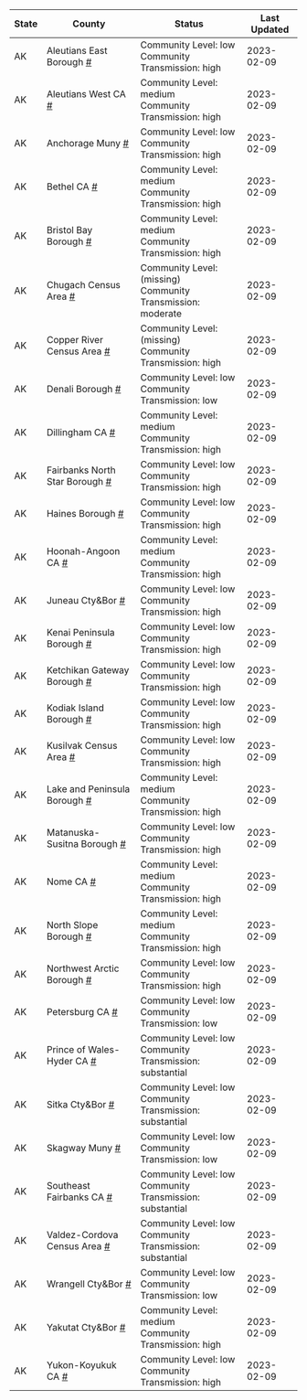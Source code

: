 State | County | Status | Last Updated
--- | --- | --- | --- 
AK | Aleutians East Borough <a href="#aleutians_east_borough">#</a> | <a name="aleutians_east_borough"></a>Community Level: low<br/>Community Transmission: high | 2023-02-09
AK | Aleutians West CA <a href="#aleutians_west_ca">#</a> | <a name="aleutians_west_ca"></a>Community Level: medium<br/>Community Transmission: high | 2023-02-09
AK | Anchorage Muny <a href="#anchorage_muny">#</a> | <a name="anchorage_muny"></a>Community Level: low<br/>Community Transmission: high | 2023-02-09
AK | Bethel CA <a href="#bethel_ca">#</a> | <a name="bethel_ca"></a>Community Level: medium<br/>Community Transmission: high | 2023-02-09
AK | Bristol Bay Borough <a href="#bristol_bay_borough">#</a> | <a name="bristol_bay_borough"></a>Community Level: medium<br/>Community Transmission: high | 2023-02-09
AK | Chugach Census Area <a href="#chugach_census_area">#</a> | <a name="chugach_census_area"></a>Community Level: (missing)<br/>Community Transmission: moderate | 2023-02-09
AK | Copper River Census Area <a href="#copper_river_census_area">#</a> | <a name="copper_river_census_area"></a>Community Level: (missing)<br/>Community Transmission: high | 2023-02-09
AK | Denali Borough <a href="#denali_borough">#</a> | <a name="denali_borough"></a>Community Level: low<br/>Community Transmission: low | 2023-02-09
AK | Dillingham CA <a href="#dillingham_ca">#</a> | <a name="dillingham_ca"></a>Community Level: medium<br/>Community Transmission: high | 2023-02-09
AK | Fairbanks North Star Borough <a href="#fairbanks_north_star_borough">#</a> | <a name="fairbanks_north_star_borough"></a>Community Level: low<br/>Community Transmission: high | 2023-02-09
AK | Haines Borough <a href="#haines_borough">#</a> | <a name="haines_borough"></a>Community Level: low<br/>Community Transmission: high | 2023-02-09
AK | Hoonah-Angoon CA <a href="#hoonah-angoon_ca">#</a> | <a name="hoonah-angoon_ca"></a>Community Level: medium<br/>Community Transmission: high | 2023-02-09
AK | Juneau Cty&Bor <a href="#juneau_cty&bor">#</a> | <a name="juneau_cty&bor"></a>Community Level: low<br/>Community Transmission: high | 2023-02-09
AK | Kenai Peninsula Borough <a href="#kenai_peninsula_borough">#</a> | <a name="kenai_peninsula_borough"></a>Community Level: low<br/>Community Transmission: high | 2023-02-09
AK | Ketchikan Gateway Borough <a href="#ketchikan_gateway_borough">#</a> | <a name="ketchikan_gateway_borough"></a>Community Level: low<br/>Community Transmission: high | 2023-02-09
AK | Kodiak Island Borough <a href="#kodiak_island_borough">#</a> | <a name="kodiak_island_borough"></a>Community Level: low<br/>Community Transmission: high | 2023-02-09
AK | Kusilvak Census Area <a href="#kusilvak_census_area">#</a> | <a name="kusilvak_census_area"></a>Community Level: low<br/>Community Transmission: high | 2023-02-09
AK | Lake and Peninsula Borough <a href="#lake_and_peninsula_borough">#</a> | <a name="lake_and_peninsula_borough"></a>Community Level: medium<br/>Community Transmission: high | 2023-02-09
AK | Matanuska-Susitna Borough <a href="#matanuska-susitna_borough">#</a> | <a name="matanuska-susitna_borough"></a>Community Level: low<br/>Community Transmission: high | 2023-02-09
AK | Nome CA <a href="#nome_ca">#</a> | <a name="nome_ca"></a>Community Level: medium<br/>Community Transmission: high | 2023-02-09
AK | North Slope Borough <a href="#north_slope_borough">#</a> | <a name="north_slope_borough"></a>Community Level: medium<br/>Community Transmission: high | 2023-02-09
AK | Northwest Arctic Borough <a href="#northwest_arctic_borough">#</a> | <a name="northwest_arctic_borough"></a>Community Level: low<br/>Community Transmission: high | 2023-02-09
AK | Petersburg CA <a href="#petersburg_ca">#</a> | <a name="petersburg_ca"></a>Community Level: low<br/>Community Transmission: low | 2023-02-09
AK | Prince of Wales-Hyder CA <a href="#prince_of_wales-hyder_ca">#</a> | <a name="prince_of_wales-hyder_ca"></a>Community Level: low<br/>Community Transmission: substantial | 2023-02-09
AK | Sitka Cty&Bor <a href="#sitka_cty&bor">#</a> | <a name="sitka_cty&bor"></a>Community Level: low<br/>Community Transmission: substantial | 2023-02-09
AK | Skagway Muny <a href="#skagway_muny">#</a> | <a name="skagway_muny"></a>Community Level: low<br/>Community Transmission: low | 2023-02-09
AK | Southeast Fairbanks CA <a href="#southeast_fairbanks_ca">#</a> | <a name="southeast_fairbanks_ca"></a>Community Level: low<br/>Community Transmission: substantial | 2023-02-09
AK | Valdez-Cordova Census Area <a href="#valdez-cordova_census_area">#</a> | <a name="valdez-cordova_census_area"></a>Community Level: low<br/>Community Transmission: substantial | 2023-02-09
AK | Wrangell Cty&Bor <a href="#wrangell_cty&bor">#</a> | <a name="wrangell_cty&bor"></a>Community Level: low<br/>Community Transmission: low | 2023-02-09
AK | Yakutat Cty&Bor <a href="#yakutat_cty&bor">#</a> | <a name="yakutat_cty&bor"></a>Community Level: medium<br/>Community Transmission: high | 2023-02-09
AK | Yukon-Koyukuk CA <a href="#yukon-koyukuk_ca">#</a> | <a name="yukon-koyukuk_ca"></a>Community Level: low<br/>Community Transmission: high | 2023-02-09
